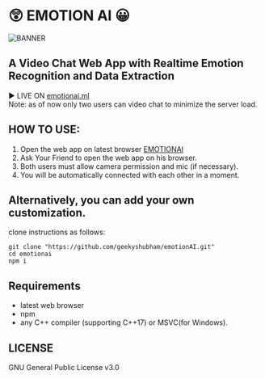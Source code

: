 # 😲 EMOTION AI 😀

![BANNER](https://i.ibb.co/fC1f7wQ/Untitled.png)

## A Video Chat Web App with Realtime Emotion Recognition and Data Extraction 

▶ LIVE ON [emotionai.ml](https://emotionai.ml) <br/>
Note: as of now only two users can video chat to minimize the server load.

## HOW TO USE:

1. Open the web app on latest browser [EMOTIONAI](https://emotionai.ml)
2. Ask Your Friend to open the web app on his browser.
3. Both users must allow camera permission and mic (if necessary).
4. You will be automatically connected with each other in a moment.

## Alternatively, you can add your own customization.

clone instructions as follows:

```shell
git clone "https://github.com/geekyshubham/emotionAI.git"
cd emotionai
npm i
```

## Requirements
- latest web browser
- npm
- any C++ compiler (supporting C++17) or MSVC(for Windows).

## LICENSE
GNU General Public License v3.0

